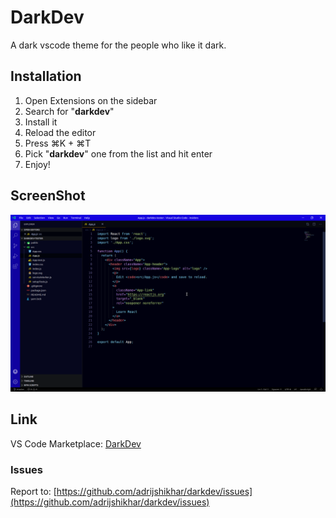 # DarkDev
A dark vscode theme for the people who like it dark.

## Installation
 1. Open Extensions on the sidebar
 2. Search for "**darkdev**"
 3. Install it
 4. Reload the editor
 5. Press ⌘K + ⌘T
 6. Pick "**darkdev**" one from the list and hit enter
 7. Enjoy! 

## ScreenShot
![DarkDev Theme](https://github.com/adrijshikhar/darkdev/blob/master/images/screenshot.png)

## Link
VS Code Marketplace: [DarkDev](https://marketplace.visualstudio.com/items?itemName=nemesis.darkdev)

### Issues
Report to: [https://github.com/adrijshikhar/darkdev/issues](https://github.com/adrijshikhar/darkdev/issues)
